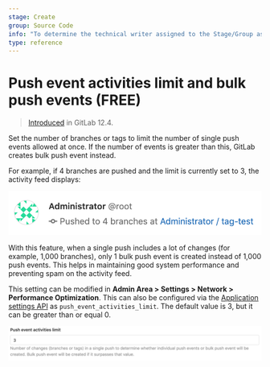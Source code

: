 ```yaml
---
stage: Create
group: Source Code
info: "To determine the technical writer assigned to the Stage/Group associated with this page, see https://about.gitlab.com/handbook/engineering/ux/technical-writing/#assignments"
type: reference
---
```


# Push event activities limit and bulk push events **(FREE)**

> [Introduced](https://gitlab.com/gitlab-org/gitlab/-/issues/31007) in GitLab 12.4.

Set the number of branches or tags to limit the number of single push events
allowed at once. If the number of events is greater than this, GitLab creates
bulk push event instead.

For example, if 4 branches are pushed and the limit is currently set to 3,
the activity feed displays:

![Bulk push event](img/bulk_push_event_v12_4.png)

With this feature, when a single push includes a lot of changes (for example, 1,000
branches), only 1 bulk push event is created instead of 1,000 push
events. This helps in maintaining good system performance and preventing spam on
the activity feed.

This setting can be modified in **Admin Area > Settings > Network > Performance Optimization**.
This can also be configured via the [Application settings API](../../../api/settings.md#list-of-settings-that-can-be-accessed-via-api-calls)
as `push_event_activities_limit`. The default value is 3, but it can be greater
than or equal 0.

![Push event activities limit](img/push_event_activities_limit_v12_4.png)
